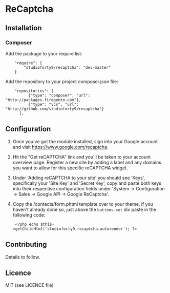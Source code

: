 # ReCaptcha

## Installation

### Composer

Add the package to your require list:

        "require": {
            "studioforty9/recaptcha": "dev-master"
        }

Add the repository to your project composer.json file:

        "repositories": [
              {"type": "composer", "url": "http://packages.firegento.com"},
              {"type": "vcs", "url": "http://github.com/studioforty9/recaptcha"}
          ],

## Configuration

1. Once you've got the module installed, sign into your Google account and visit https://www.google.com/recaptcha.
2. Hit the "Get reCAPTCHA" link and you'll be taken to your account overview page. Register a new site by adding a label and any domains you want to allow for this specific reCAPTCHA widget.
3. Under 'Adding reCAPTCHA to your site' you should see 'Keys', specifically your 'Site Key' and 'Secret Key', copy and paste both keys into their respective configuration fields under 'System -> Configuration -> Sales -> Google API -> Google ReCaptcha'.
4. Copy the /contacts/form.phtml template over to your theme, if you haven't already done so, just above the `buttons-set` div paste in the following code:

        <?php echo $this->getChildHtml('studioforty9.recaptcha.autorender'); ?>

## Contributing

Details to follow.

## Licence

MIT (see LICENCE file)